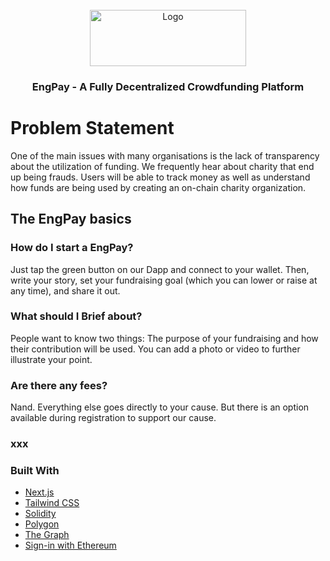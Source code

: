 <div id="top"></div>
<br />

<div align="center" className="bg-white">
  <a href="https://github.com/EngPay/">
    <img className="bg-white" src="packages/frontend/public/logo_with_text.png" alt="Logo" width="250" height="90">
  </a>

<h3 align="center">EngPay - A Fully Decentralized Crowdfunding Platform</h3>
  
</div>

# Problem Statement 

One of the main issues with many organisations is the lack of transparency about the utilization of funding. We frequently hear about charity that end up being frauds. Users will be able to track money as well as understand how funds are being used by creating an on-chain charity organization.

## The EngPay basics
### How do I start a EngPay?
Just tap the green button on our Dapp and connect to your wallet. Then, write your story, set your fundraising goal (which you can lower or raise at any time), and share it out.

### What should I Brief about?
People want to know two things: The purpose of your fundraising and how their contribution will be used. You can add a photo or video to further illustrate your point.

### Are there any fees?
Nand. Everything else goes directly to your cause.
But there is an option available during registration to support our cause. 

### xxx

### Built With

- [Next.js](https://nextjs.org/docs)
- [Tailwind CSS](https://tailwindcss.com/)
- [Solidity](https://soliditylang.org/)
- [Polygon](https://polygon.technology/)
- [The Graph](https://thegraph.com/en/)
- [Sign-in with Ethereum](https://login.xyz/)
